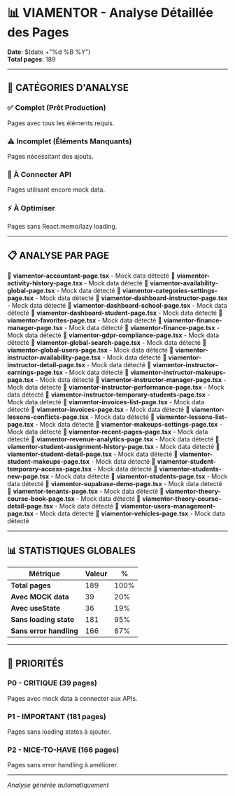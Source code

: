 # 📊 VIAMENTOR - Analyse Détaillée des Pages

**Date**: $(date +"%d %B %Y")  
**Total pages**: 189

---

## 🎯 CATÉGORIES D'ANALYSE

### ✅ Complet (Prêt Production)
Pages avec tous les éléments requis.

### ⚠️ Incomplet (Éléments Manquants)
Pages nécessitant des ajouts.

### 🔄 À Connecter API
Pages utilisant encore mock data.

### ⚡ À Optimiser
Pages sans React.memo/lazy loading.

---

## 📋 ANALYSE PAR PAGE

🔄 **viamentor-accountant-page.tsx** - Mock data détecté
🔄 **viamentor-activity-history-page.tsx** - Mock data détecté
🔄 **viamentor-availability-global-page.tsx** - Mock data détecté
🔄 **viamentor-categories-settings-page.tsx** - Mock data détecté
🔄 **viamentor-dashboard-instructor-page.tsx** - Mock data détecté
🔄 **viamentor-dashboard-school-page.tsx** - Mock data détecté
🔄 **viamentor-dashboard-student-page.tsx** - Mock data détecté
🔄 **viamentor-favorites-page.tsx** - Mock data détecté
🔄 **viamentor-finance-manager-page.tsx** - Mock data détecté
🔄 **viamentor-finance-page.tsx** - Mock data détecté
🔄 **viamentor-gdpr-compliance-page.tsx** - Mock data détecté
🔄 **viamentor-global-search-page.tsx** - Mock data détecté
🔄 **viamentor-global-users-page.tsx** - Mock data détecté
🔄 **viamentor-instructor-availability-page.tsx** - Mock data détecté
🔄 **viamentor-instructor-detail-page.tsx** - Mock data détecté
🔄 **viamentor-instructor-earnings-page.tsx** - Mock data détecté
🔄 **viamentor-instructor-makeups-page.tsx** - Mock data détecté
🔄 **viamentor-instructor-manager-page.tsx** - Mock data détecté
🔄 **viamentor-instructor-performance-page.tsx** - Mock data détecté
🔄 **viamentor-instructor-temporary-students-page.tsx** - Mock data détecté
🔄 **viamentor-invoices-list-page.tsx** - Mock data détecté
🔄 **viamentor-invoices-page.tsx** - Mock data détecté
🔄 **viamentor-lessons-conflicts-page.tsx** - Mock data détecté
🔄 **viamentor-lessons-list-page.tsx** - Mock data détecté
🔄 **viamentor-makeups-settings-page.tsx** - Mock data détecté
🔄 **viamentor-recent-pages-page.tsx** - Mock data détecté
🔄 **viamentor-revenue-analytics-page.tsx** - Mock data détecté
🔄 **viamentor-student-assignment-history-page.tsx** - Mock data détecté
🔄 **viamentor-student-detail-page.tsx** - Mock data détecté
🔄 **viamentor-student-makeups-page.tsx** - Mock data détecté
🔄 **viamentor-student-temporary-access-page.tsx** - Mock data détecté
🔄 **viamentor-students-new-page.tsx** - Mock data détecté
🔄 **viamentor-students-page.tsx** - Mock data détecté
🔄 **viamentor-supabase-demo-page.tsx** - Mock data détecté
🔄 **viamentor-tenants-page.tsx** - Mock data détecté
🔄 **viamentor-theory-course-book-page.tsx** - Mock data détecté
🔄 **viamentor-theory-course-detail-page.tsx** - Mock data détecté
🔄 **viamentor-users-management-page.tsx** - Mock data détecté
🔄 **viamentor-vehicles-page.tsx** - Mock data détecté

---

## 📊 STATISTIQUES GLOBALES

| Métrique | Valeur | % |
|----------|--------|---|
| **Total pages** | 189 | 100% |
| **Avec MOCK data** | 39 | 20% |
| **Avec useState** | 36 | 19% |
| **Sans loading state** | 181 | 95% |
| **Sans error handling** | 166 | 87% |

---

## 🎯 PRIORITÉS

### P0 - CRITIQUE (39 pages)
Pages avec mock data à connecter aux APIs.

### P1 - IMPORTANT (181 pages)
Pages sans loading states à ajouter.

### P2 - NICE-TO-HAVE (166 pages)
Pages sans error handling à améliorer.

---

_Analyse générée automatiquement_
